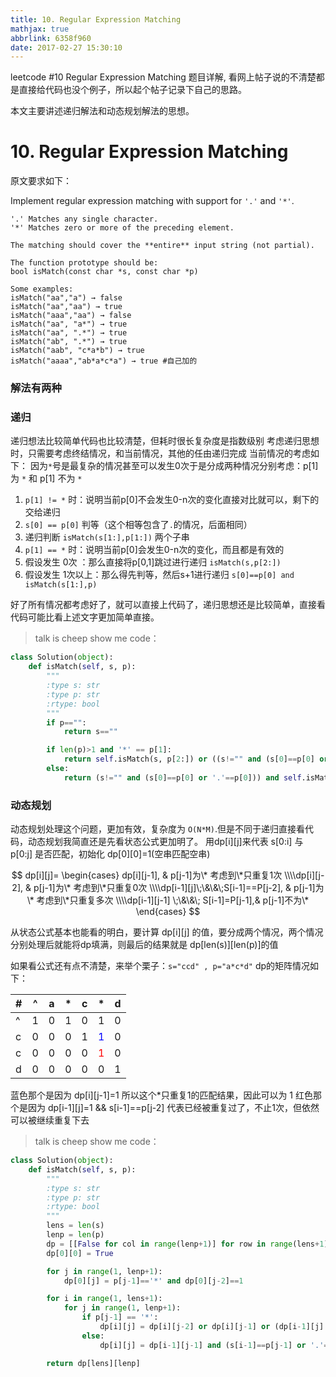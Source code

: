 ```yaml
---
title: 10. Regular Expression Matching
mathjax: true
abbrlink: 6358f960
date: 2017-02-27 15:30:10
---
```


leetcode \#10 Regular Expression Matching 题目详解, 看网上帖子说的不清楚都是直接给代码也没个例子，所以起个帖子记录下自己的思路。

本文主要讲述递归解法和动态规划解法的思想。

<!-- more -->

# 10. Regular Expression Matching

原文要求如下：

Implement regular expression matching with support for `'.'` and `'*'`.
```
'.' Matches any single character.
'*' Matches zero or more of the preceding element.

The matching should cover the **entire** input string (not partial).

The function prototype should be:
bool isMatch(const char *s, const char *p)

Some examples:
isMatch("aa","a") → false
isMatch("aa","aa") → true
isMatch("aaa","aa") → false
isMatch("aa", "a*") → true
isMatch("aa", ".*") → true
isMatch("ab", ".*") → true
isMatch("aab", "c*a*b") → true
isMatch("aaaa","ab*a*c*a") → true #自己加的
```

### 解法有两种

### 递归
递归想法比较简单代码也比较清楚，但耗时很长复杂度是指数级别
考虑递归思想时，只需要考虑终结情况，和当前情况，其他的任由递归完成
当前情况的考虑如下：
因为`*`号是最复杂的情况甚至可以发生0次于是分成两种情况分别考虑：p[1] 为 `*` 和 p[1] 不为 `*`

1. `p[1] != *` 时：说明当前p[0]不会发生0-n次的变化直接对比就可以，剩下的交给递归
  1. `s[0] == p[0]` 判等（这个相等包含了`.`的情况，后面相同）
  2. 递归判断 `isMatch(s[1:],p[1:])` 两个子串
2. `p[1] == *` 时：说明当前p[0]会发生0-n次的变化，而且都是有效的
  1. 假设发生 0次 ：那么直接将p[0,1]跳过进行递归 `isMatch(s,p[2:])`
  2. 假设发生 1次以上：那么得先判等，然后s+1进行递归 `s[0]==p[0] and isMatch(s[1:],p)`

好了所有情况都考虑好了，就可以直接上代码了，递归思想还是比较简单，直接看代码可能比看上述文字更加简单直接。

> talk is cheep show me code：

```python
class Solution(object):
    def isMatch(self, s, p):
        """
        :type s: str
        :type p: str
        :rtype: bool
        """
        if p=="":
            return s==""

        if len(p)>1 and '*' == p[1]:
            return self.isMatch(s, p[2:]) or ((s!="" and (s[0]==p[0] or '.'==p[0])) and self.isMatch(s[1:], p))
        else:
            return (s!="" and (s[0]==p[0] or '.'==p[0])) and self.isMatch(s[1:], p[1:])
```

### 动态规划
动态规划处理这个问题，更加有效，复杂度为 `O(N*M)`.但是不同于递归直接看代码，动态规划我简直还是先看状态公式更加明了。
用dp[i][j]来代表 s[0:i] 与 p[0:j] 是否匹配，初始化 dp[0][0]=1(空串匹配空串)

$$ 
dp[i][j]=
\begin{cases}
dp[i][j-1],                             &  p[j-1]为\* 考虑到\*只重复1次
\\\\dp[i][j-2],                         &  p[j-1]为\* 考虑到\*只重复0次
\\\\dp[i-1][j]\;\&\&\;S[i-1]==P[j-2],   &  p[j-1]为\* 考虑到\*只重复多次
\\\\dp[i-1][j-1] \;\&\&\; S[i-1]=P[j-1],&  p[j-1]不为\*
\end{cases}
$$

从状态公式基本也能看的明白，要计算 dp[i][j] 的值，要分成两个情况，两个情况分别处理后就能将dp填满，则最后的结果就是 dp[len(s)][len(p)]的值

如果看公式还有点不清楚，来举个栗子：` s="ccd" , p="a*c*d" `
dp的矩阵情况如下：

| # | ^ | a | \* | c | \* | d |
| --- | --- | --- | --- | --- | --- | --- |
| ^ | 1 | 0 | 1 | 0 | 1 | 0 |
| c | 0 | 0 | 0 | 1 | <font color=blue>1</font> | 0 |
| c | 0 | 0 | 0 | 0 | <font color=red>1</font> | 0 |
| d | 0 | 0 | 0 | 0 | 0 | 1 |

蓝色那个是因为 dp[i][j-1]=1 所以这个\*只重复1的匹配结果，因此可以为 1
红色那个是因为 dp[i-1][j]=1 && s[i-1]==p[j-2] 代表已经被重复过了，不止1次，但依然可以被继续重复下去

> talk is cheep show me code：

```python
class Solution(object):
    def isMatch(self, s, p):
        """
        :type s: str
        :type p: str
        :rtype: bool
        """
        lens = len(s)
        lenp = len(p)
        dp = [[False for col in range(lenp+1)] for row in range(lens+1)]
        dp[0][0] = True

        for j in range(1, lenp+1):
            dp[0][j] = p[j-1]=='*' and dp[0][j-2]==1

        for i in range(1, lens+1):
            for j in range(1, lenp+1):
                if p[j-1] == '*':
                    dp[i][j] = dp[i][j-2] or dp[i][j-1] or (dp[i-1][j] and (s[i-1]==p[j-2] or '.'==p[j-2]))
                else:
                    dp[i][j] = dp[i-1][j-1] and (s[i-1]==p[j-1] or '.'==p[j-1])

        return dp[lens][lenp]
```
